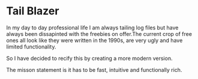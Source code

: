 # Tail Blazer

In my day to day professional life I am always tailing log files but have always been dissapinted with the freebies on offer.The current crop of free ones all look like they were written in the 1990s, are very ugly and have limited functionality.

So I have decided to recify this by creating a more modern version. 

The misson statement is it has to be fast, intuitive and functionally rich.

